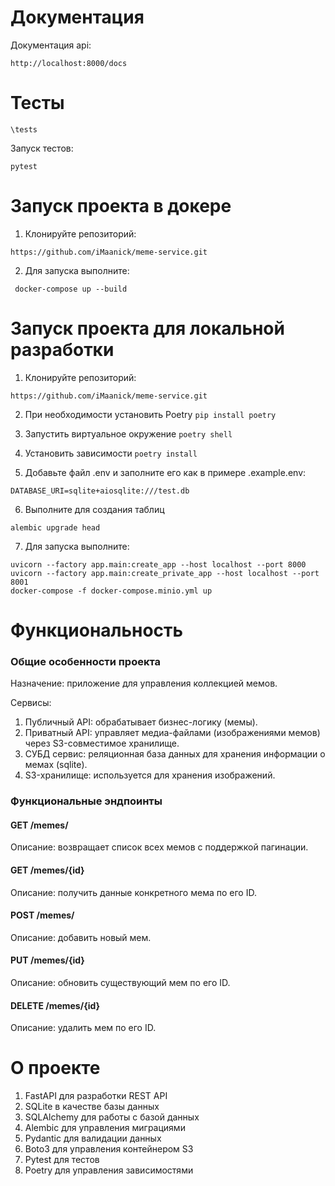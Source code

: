 # Документация
Документация api:


```
http://localhost:8000/docs
```

# Тесты


```
\tests
```


Запуск тестов:

```
pytest
```

# Запуск проекта в докере

1. Клонируйте репозиторий:

```
https://github.com/iMaanick/meme-service.git
```
2. Для запуска выполните:

```
 docker-compose up --build
```


# Запуск проекта для локальной разработки

1. Клонируйте репозиторий:

```
https://github.com/iMaanick/meme-service.git
```

2. При необходимости установить Poetry ```pip install poetry```

3. Запустить виртуальное окружение ```poetry shell```

4. Установить зависимости ```poetry install```


5. Добавьте файл .env и заполните его как в примере .example.env:

```
DATABASE_URI=sqlite+aiosqlite:///test.db
```
6. Выполните для создания таблиц

```
alembic upgrade head 
```

7. Для запуска выполните:
```
uvicorn --factory app.main:create_app --host localhost --port 8000
uvicorn --factory app.main:create_private_app --host localhost --port 8001
docker-compose -f docker-compose.minio.yml up
```

# Функциональность

### Общие особенности проекта

Назначение: приложение для управления коллекцией мемов.

Сервисы:

1. Публичный API: обрабатывает бизнес-логику (мемы).
2. Приватный API: управляет медиа-файлами (изображениями мемов) через S3-совместимое хранилище.
3. СУБД сервис: реляционная база данных для хранения информации о мемах (sqlite).
4. S3-хранилище: используется для хранения изображений.

### Функциональные эндпоинты
#### GET /memes/

Описание: возвращает список всех мемов с поддержкой пагинации.

#### GET /memes/{id}
Описание: получить данные конкретного мема по его ID.

#### POST /memes/

Описание: добавить новый мем.

#### PUT /memes/{id}

Описание: обновить существующий мем по его ID.

#### DELETE /memes/{id}

Описание: удалить мем по его ID.


# О проекте
1. FastAPI для разработки REST API
2. SQLite в качестве базы данных
3. SQLAlchemy для работы с базой данных
4. Alembic для управления миграциями
5. Pydantic для валидации данных
6. Boto3 для управления контейнером S3 
7. Pytest для тестов
8. Poetry для управления зависимостями